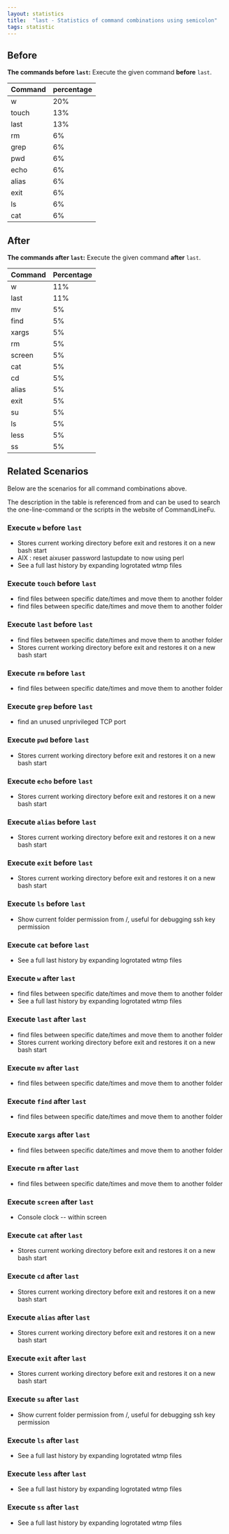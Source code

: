 ```yaml
---
layout: statistics
title:  "last - Statistics of command combinations using semicolon"
tags: statistic
---
```


## Before

__The commands before `last`:__  Execute the given command __before__ `last`.

| Command | percentage |
|--------|--------|
| w | 20% |
| touch | 13% |
| last | 13% |
| rm | 6% |
| grep | 6% |
| pwd | 6% |
| echo | 6% |
| alias | 6% |
| exit | 6% |
| ls | 6% |
| cat | 6% |



## After

__The commands after `last`:__ Execute the given command __after__ `last`.

| Command | Percentage | 
|-------|--------|
| w | 11% |
| last | 11% |
| mv | 5% |
| find | 5% |
| xargs | 5% |
| rm | 5% |
| screen | 5% |
| cat | 5% |
| cd | 5% |
| alias | 5% |
| exit | 5% |
| su | 5% |
| ls | 5% |
| less | 5% |
| ss | 5% |



## Related Scenarios

Below are the scenarios for all command combinations above.

The description in the table is referenced from and can be used to search the one-line-command or the scripts in the website of CommandLineFu.


### Execute `w` before `last`

- Stores current working directory before exit and restores it on a new bash start
- AIX : reset aixuser password lastupdate to now using perl
- See a full last history by expanding logrotated wtmp files

            
### Execute `touch` before `last`

- find files between specific date/times and move them to another folder
- find files between specific date/times and move them to another folder

            
### Execute `last` before `last`

- find files between specific date/times and move them to another folder
- Stores current working directory before exit and restores it on a new bash start

            
### Execute `rm` before `last`

- find files between specific date/times and move them to another folder

            
### Execute `grep` before `last`

- find an unused unprivileged TCP port

            
### Execute `pwd` before `last`

- Stores current working directory before exit and restores it on a new bash start

            
### Execute `echo` before `last`

- Stores current working directory before exit and restores it on a new bash start

            
### Execute `alias` before `last`

- Stores current working directory before exit and restores it on a new bash start

            
### Execute `exit` before `last`

- Stores current working directory before exit and restores it on a new bash start

            
### Execute `ls` before `last`

- Show current folder permission from /, useful for debugging ssh key permission

            
### Execute `cat` before `last`

- See a full last history by expanding logrotated wtmp files

            


### Execute `w` after `last`

- find files between specific date/times and move them to another folder
- See a full last history by expanding logrotated wtmp files

            
### Execute `last` after `last`

- find files between specific date/times and move them to another folder
- Stores current working directory before exit and restores it on a new bash start

            
### Execute `mv` after `last`

- find files between specific date/times and move them to another folder

            
### Execute `find` after `last`

- find files between specific date/times and move them to another folder

            
### Execute `xargs` after `last`

- find files between specific date/times and move them to another folder

            
### Execute `rm` after `last`

- find files between specific date/times and move them to another folder

            
### Execute `screen` after `last`

- Console clock -- within screen

            
### Execute `cat` after `last`

- Stores current working directory before exit and restores it on a new bash start

            
### Execute `cd` after `last`

- Stores current working directory before exit and restores it on a new bash start

            
### Execute `alias` after `last`

- Stores current working directory before exit and restores it on a new bash start

            
### Execute `exit` after `last`

- Stores current working directory before exit and restores it on a new bash start

            
### Execute `su` after `last`

- Show current folder permission from /, useful for debugging ssh key permission

            
### Execute `ls` after `last`

- See a full last history by expanding logrotated wtmp files

            
### Execute `less` after `last`

- See a full last history by expanding logrotated wtmp files

            
### Execute `ss` after `last`

- See a full last history by expanding logrotated wtmp files

            
